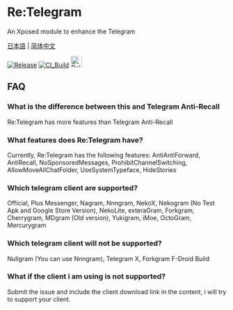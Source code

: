 # Re:Telegram
An Xposed module to enhance the Telegram

[日本語](./README_ja-JP.md) | [简体中文](./README_zh-CN.md)

[![Release](https://img.shields.io/github/release/Sakion-Team/Re-Telegram.svg)](https://github.com/Sakion-Team/Re-Telegram/releases/latest)
[![CI_Build](https://github.com/Sakion-Team/Re-Telegram/actions/workflows/android.yml/badge.svg)](https://github.com/Sakion-Team/Re-Telegram/actions/workflows/android.yml)
[<img height="26" src="https://shields.io/badge/Release-ffffff.svg?style=flat-square&logo=telegram" alt="Release" />](https://t.me/Sakion_Team)

## FAQ

### What is the difference between this and Telegram Anti-Recall
Re:Telegram has more features than Telegram Anti-Recall

### What features does Re:Telegram have?
Currently, Re:Telegram has the following features: AntiAntiForward, AntiRecall, NoSponsoredMessages, ProhibitChannelSwitching, AllowMoveAllChatFolder, UseSystemTypeface, HideStories

### Which telegram client are supported?
Official, Plus Messenger, Nagram, Nnngram, NekoX, Nekogram (No Test Apk and Google Store Version), NekoLite, exteraGram, Forkgram, Cherrygram, MDgram (Old version), Yukigram, iMoe, OctoGram, Mercurygram

### Which telegram client will not be supported?
Nullgram (You can use Nnngram), Telegram X, Forkgram F-Droid Build

### What if the client i am using is not supported?
Submit the issue and include the client download link in the content, i will try to support your client.
